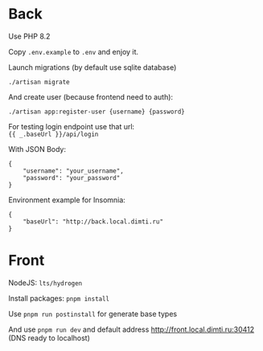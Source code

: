 # Back

Use PHP 8.2

Copy `.env.example` to `.env` and enjoy it.

Launch migrations (by default use sqlite database)

```
./artisan migrate
```

And create user (because frontend need to auth):

```
./artisan app:register-user {username} {password}
```

For testing login endpoint use that url:  
`{{ _.baseUrl }}/api/login`

With JSON Body:
```
{
	"username": "your_username",
	"password": "your_password"
}
```

Environment example for Insomnia:

```
{
    "baseUrl": "http://back.local.dimti.ru"
}
```

# Front

NodeJS: `lts/hydrogen`

Install packages: `pnpm install`

Use `pnpm run postinstall` for generate base types

And use `pnpm run dev` and default address <http://front.local.dimti.ru:30412>
(DNS ready to localhost)
